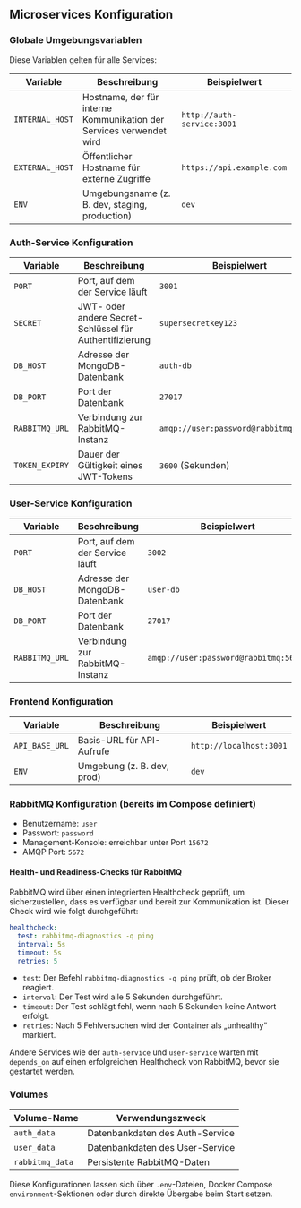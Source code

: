 ## Microservices Konfiguration

### Globale Umgebungsvariablen
Diese Variablen gelten für alle Services:

| Variable         | Beschreibung                                                       | Beispielwert             |
|------------------|--------------------------------------------------------------------|--------------------------|
| `INTERNAL_HOST` | Hostname, der für interne Kommunikation der Services verwendet wird | `http://auth-service:3001` |
| `EXTERNAL_HOST` | Öffentlicher Hostname für externe Zugriffe                         | `https://api.example.com` |
| `ENV`           | Umgebungsname (z. B. dev, staging, production)                     | `dev`                    |

### Auth-Service Konfiguration

| Variable       | Beschreibung                                       | Beispielwert            |
|----------------|----------------------------------------------------|-------------------------|
| `PORT`         | Port, auf dem der Service läuft                    | `3001`                  |
| `SECRET`       | JWT- oder andere Secret-Schlüssel für Authentifizierung | `supersecretkey123`     |
| `DB_HOST`      | Adresse der MongoDB-Datenbank                     | `auth-db`               |
| `DB_PORT`      | Port der Datenbank                                 | `27017`                 |
| `RABBITMQ_URL` | Verbindung zur RabbitMQ-Instanz                    | `amqp://user:password@rabbitmq:5672/` |
| `TOKEN_EXPIRY` | Dauer der Gültigkeit eines JWT-Tokens             | `3600` (Sekunden)       |

### User-Service Konfiguration

| Variable       | Beschreibung                                       | Beispielwert            |
|----------------|----------------------------------------------------|-------------------------|
| `PORT`         | Port, auf dem der Service läuft                    | `3002`                  |
| `DB_HOST`      | Adresse der MongoDB-Datenbank                     | `user-db`               |
| `DB_PORT`      | Port der Datenbank                                 | `27017`                 |
| `RABBITMQ_URL` | Verbindung zur RabbitMQ-Instanz                    | `amqp://user:password@rabbitmq:5672/` |

### Frontend Konfiguration

| Variable       | Beschreibung                                       | Beispielwert            |
|----------------|----------------------------------------------------|-------------------------|
| `API_BASE_URL` | Basis-URL für API-Aufrufe                          | `http://localhost:3001` |
| `ENV`          | Umgebung (z. B. dev, prod)                         | `dev`                   |

### RabbitMQ Konfiguration (bereits im Compose definiert)

- Benutzername: `user`
- Passwort: `password`
- Management-Konsole: erreichbar unter Port `15672`
- AMQP Port: `5672`

#### Health- und Readiness-Checks für RabbitMQ

RabbitMQ wird über einen integrierten Healthcheck geprüft, um sicherzustellen, dass es verfügbar und bereit zur Kommunikation ist. Dieser Check wird wie folgt durchgeführt:

```yaml
healthcheck:
  test: rabbitmq-diagnostics -q ping
  interval: 5s
  timeout: 5s
  retries: 5
```

- `test`: Der Befehl `rabbitmq-diagnostics -q ping` prüft, ob der Broker reagiert.
- `interval`: Der Test wird alle 5 Sekunden durchgeführt.
- `timeout`: Der Test schlägt fehl, wenn nach 5 Sekunden keine Antwort erfolgt.
- `retries`: Nach 5 Fehlversuchen wird der Container als „unhealthy“ markiert.

Andere Services wie der `auth-service` und `user-service` warten mit `depends_on` auf einen erfolgreichen Healthcheck von RabbitMQ, bevor sie gestartet werden.

### Volumes

| Volume-Name    | Verwendungszweck                 |
|----------------|----------------------------------|
| `auth_data`    | Datenbankdaten des Auth-Service  |
| `user_data`    | Datenbankdaten des User-Service  |
| `rabbitmq_data`| Persistente RabbitMQ-Daten       |

Diese Konfigurationen lassen sich über `.env`-Dateien, Docker Compose `environment`-Sektionen oder durch direkte Übergabe beim Start setzen.

